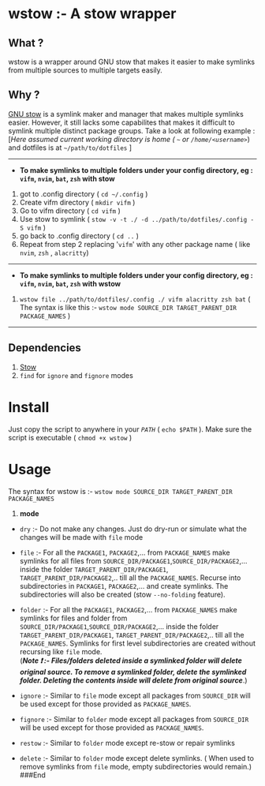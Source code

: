 # wstow :- A stow wrapper

## What ?
wstow is a wrapper around GNU stow that makes it easier to make symlinks from multiple sources to multiple targets easily.

## Why ?
[GNU stow](https://www.gnu.org/software/stow/ "GNU stow") is a symlink maker and manager that makes multiple symlinks easier. However, it still lacks some capabilites that makes it difficult to symlink multiple distinct package groups. Take a look at following example :  
[*Here assumed current working directory is home ( `~` or `/home/<username>`*) and dotfiles is at `~/path/to/dotfiles` ]  

---
- **To make symlinks to multiple folders under your config directory, eg : `vifm`, `nvim`, `bat`, `zsh` with stow**
1. got to .config directory ( `cd ~/.config` )
2. Create vifm directory ( `mkdir vifm` )
3. Go to vifm directory ( `cd vifm` )
4. Use stow to symlink ( `stow -v -t ./ -d ../path/to/dotfiles/.config -S vifm` )
5. go back to .config directory ( `cd ..` )
6. Repeat from step 2 replacing '`vifm`' with any other package name ( like `nvim`, `zsh` , `alacritty`)  
---
- **To make symlinks to multiple folders under your config directory, eg : `vifm`, `nvim`, `bat`, `zsh` with wstow**
1. `wstow file ../path/to/dotfiles/.config ./ vifm alacritty zsh bat`
( The syntax is like this :-
`wstow mode SOURCE_DIR TARGET_PARENT_DIR PACKAGE_NAMES` )  
---

## Dependencies
1. [Stow](https://www.gnu.org/software/stow/)
2. `find` for `ignore` and `fignore` modes

# Install
Just copy the script to anywhere in your _`PATH`_ ( `echo $PATH` ). Make sure the script is executable ( `chmod +x wstow` )

# Usage

The syntax for wstow is :-
`wstow mode SOURCE_DIR TARGET_PARENT_DIR PACKAGE_NAMES`
1. **mode**
- `dry` :- Do not make any changes. Just do dry-run or simulate what the changes will be made with `file` mode  

- `file` :- For all the `PACKAGE1`, `PACKAGE2`,... from `PACKAGE_NAMES` make symlinks for all files from `SOURCE_DIR/PACKAGE1`,`SOURCE_DIR/PACKAGE2`,... inside the folder `TARGET_PARENT_DIR/PACKAGE1`, `TARGET_PARENT_DIR/PACKAGE2`,.. till all the `PACKAGE_NAMES`. Recurse into subdirectories in `PACKAGE1`, `PACKAGE2`,... and create symlinks. The subdirectories will also be created (stow `--no-folding` feature).
- `folder` :- For all the `PACKAGE1`, `PACKAGE2`,... from `PACKAGE_NAMES` make symlinks for files and folder from `SOURCE_DIR/PACKAGE1`,`SOURCE_DIR/PACKAGE2`,... inside the folder `TARGET_PARENT_DIR/PACKAGE1`, `TARGET_PARENT_DIR/PACKAGE2`,.. till all the `PACKAGE_NAMES`. Symlinks for first level subdirectories are created without recursing like `file` mode.  
(**_Note :exclamation: :- Files/folders deleted inside a symlinked folder will delete original source. To remove a symlinked folder, delete the symlinked folder. Deleting the contents inside will delete from original source_**.)
- `ignore` :- Similar to `file` mode except all packages from `SOURCE_DIR` will be used except for those provided as `PACKAGE_NAMES`.
- `fignore` :- Similar to `folder` mode except all packages from `SOURCE_DIR` will be used except for those provided as `PACKAGE_NAMES`.
- `restow` :- Similar to `folder` mode except re-stow or repair symlinks
- `delete` :- Similar to `folder` mode except delete symlinks. ( When used to remove symlinks from `file` mode, empty subdirectories would remain.)
###End
